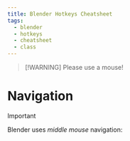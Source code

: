 ```yaml
---
title: Blender Hotkeys Cheatsheet
tags:
  - blender
  - hotkeys
  - cheatsheet
  - class
---
```


>[!WARNING] Please use a mouse!




# Navigation

>[!IMPORTANT] 

Blender uses *middle mouse* navigation:

